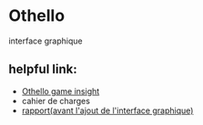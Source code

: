 # Othello
interface graphique
<h2> helpful link: </h2>
<nav><ul>
<li><a href="https://en.wikipedia.org/wiki/Reversi">Othello game insight</a></li>
<li><a>cahier de charges</a></li>
<li><a href="">rapport(avant l'ajout de l'interface graphique)</a></li>
</ul></nav>

